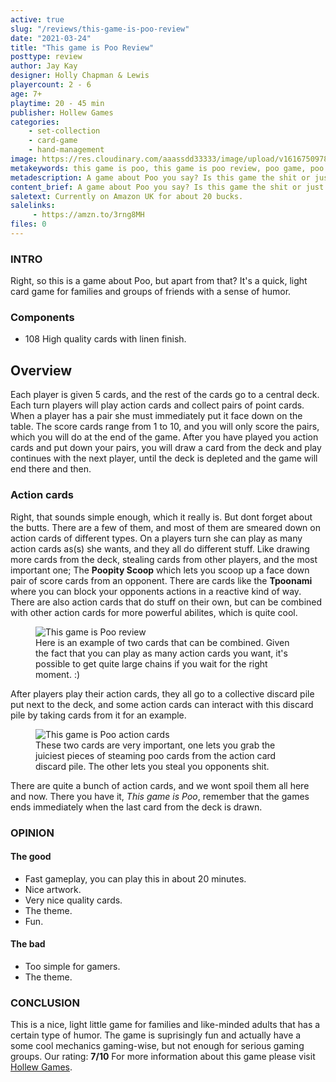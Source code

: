 ```yaml
---
active: true
slug: "/reviews/this-game-is-poo-review"
date: "2021-03-24"
title: "This game is Poo Review"
posttype: review
author: Jay Kay
designer: Holly Chapman & Lewis
playercount: 2 - 6
age: 7+
playtime: 20 - 45 min
publisher: Hollew Games
categories: 
    - set-collection
    - card-game
    - hand-management
image: https://res.cloudinary.com/aaassdd33333/image/upload/v1616750978/poo.webp
metakeywords: this game is poo, this game is poo review, poo game, poo card game
metadescription: A game about Poo you say? Is this game the shit or just crap? Let's find out.
content_brief: A game about Poo you say? Is this game the shit or just crap? Let's find out.
saletext: Currently on Amazon UK for about 20 bucks.
salelinks: 
     - https://amzn.to/3rng8MH
files: 0
---
```

### INTRO
Right, so this is a game about Poo, but apart from that? It's a quick, light card game for families and groups of friends with a sense of humor.

### Components
- 108 High quality cards with linen finish. 

## Overview
Each player is given 5 cards, and the rest of the cards go to a central deck.
Each turn players will play action cards and collect pairs of point cards. When a player has a pair she must immediately put it face down on the table. The score cards range from 1 to 10, and you will only score the pairs, which you will do at the end of the game.
After you have played you action cards and put down your pairs, you will draw a card from the deck and play continues with the next player, until the deck is depleted and the game will end there and then.

### Action cards

Right, that sounds simple enough, which it really is. But dont forget about the butts. There are a few of them, and most of them are smeared down on action cards of different types. On a players turn she can play as many action cards as(s) she wants, and they all do different stuff. Like drawing more cards from the deck, stealing cards from other players, and the most important one; The **Poopity Scoop** which lets you scoop up a face down pair of score cards from an opponent. There are cards like the **Tpoonami** where you can block your opponents actions in a reactive kind of way. There are also action cards that do stuff on their own, but can be combined with other action cards for more powerful abilites, which is quite cool.
<figure class="figure">
    <img class="image fit" alt="This game is Poo review" src="https://res.cloudinary.com/aaassdd33333/image/upload/v1616752745/this_game_is_poo2.jpg" >
    </img>
    <figcaption class="figcaption">Here is an example of two cards that can be combined. Given the fact that you can play as many action cards you want, it's possible to get quite large chains if you wait for the right moment. :) </figcaption>
</figure>
After players play their action cards, they all go to a collective discard pile put next to the deck, and some action cards can interact with this discard pile by taking cards from it for an example.

<figure class="figure">
    <img class="image fit" alt="This game is Poo action cards" src="https://res.cloudinary.com/aaassdd33333/image/upload/v1616752745/this_game_is_poo.jpg" >
    </img>
    <figcaption class="figcaption">These two cards are very important, one lets you grab the juiciest pieces of steaming poo cards from the action card discard pile. The other lets you steal you opponents shit. </figcaption>
</figure>

There are quite a bunch of action cards, and we wont spoil them all here and now. There you have it, *This game is Poo*, remember that the games ends immediately when the last card from the deck is drawn.

### OPINION

#### The good
- Fast gameplay, you can play this in about 20 minutes.
- Nice artwork.
- Very nice quality cards.
- The theme.
- Fun.

#### The bad
- Too simple for gamers.
- The theme.

### CONCLUSION
This is a nice, light little game for families and like-minded adults that has a certain type of humor. The game is suprisingly fun and actually have a some cool mechanics gaming-wise, but not enough for serious gaming groups. Our rating: **7/10**
 For more information about this game please visit <a href="https://www.hollew.co.uk/" rel="nofollow" target="blank">Hollew Games</a>.

